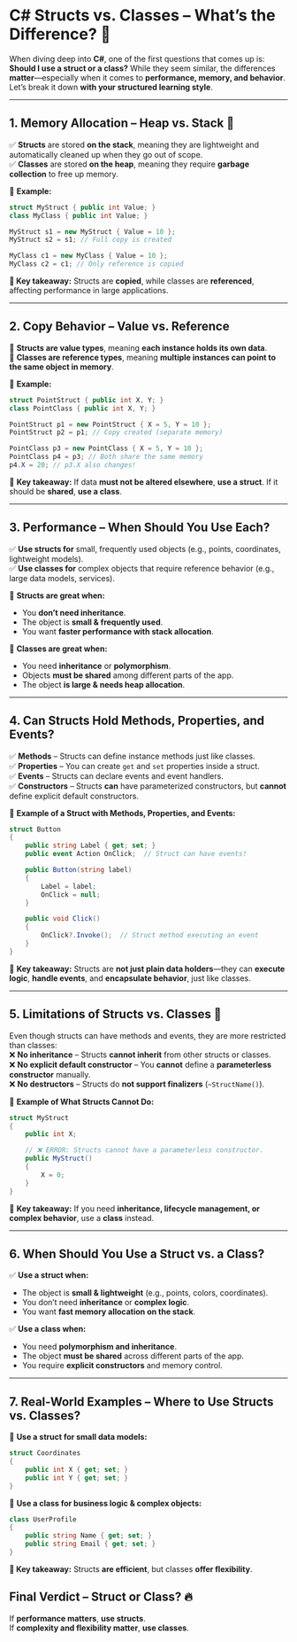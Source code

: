 # **C# Structs vs. Classes – What’s the Difference? 🚀**

When diving deep into **C#**, one of the first questions that comes up is: **Should I use a struct or a class?** While they seem similar, the differences **matter**—especially when it comes to **performance, memory, and behavior**. Let’s break it down **with your structured learning style**.

---

## **1. Memory Allocation – Heap vs. Stack 📍**

✅ **Structs** are stored **on the stack**, meaning they are lightweight and automatically cleaned up when they go out of scope.  
✅ **Classes** are stored **on the heap**, meaning they require **garbage collection** to free up memory.

🔹 **Example:**

```csharp
struct MyStruct { public int Value; }
class MyClass { public int Value; }

MyStruct s1 = new MyStruct { Value = 10 };
MyStruct s2 = s1; // Full copy is created

MyClass c1 = new MyClass { Value = 10 };
MyClass c2 = c1; // Only reference is copied
```

**🚀 Key takeaway:** Structs are **copied**, while classes are **referenced**, affecting performance in large applications.

---

## **2. Copy Behavior – Value vs. Reference**

🔹 **Structs are value types**, meaning **each instance holds its own data**.  
🔹 **Classes are reference types**, meaning **multiple instances can point to the same object in memory**.

🔹 **Example:**

```csharp
struct PointStruct { public int X, Y; }
class PointClass { public int X, Y; }

PointStruct p1 = new PointStruct { X = 5, Y = 10 };
PointStruct p2 = p1; // Copy created (separate memory)

PointClass p3 = new PointClass { X = 5, Y = 10 };
PointClass p4 = p3; // Both share the same memory
p4.X = 20; // p3.X also changes!
```

🚀 **Key takeaway:** If data **must not be altered elsewhere**, **use a struct**. If it should be **shared**, **use a class**.

---

## **3. Performance – When Should You Use Each?**

✅ **Use structs for** small, frequently used objects (e.g., points, coordinates, lightweight models).  
✅ **Use classes for** complex objects that require reference behavior (e.g., large data models, services).

📌 **Structs are great when:**

- You **don’t need inheritance**.
- The object is **small & frequently used**.
- You want **faster performance with stack allocation**.

📌 **Classes are great when:**

- You need **inheritance** or **polymorphism**.
- Objects **must be shared** among different parts of the app.
- The object **is large & needs heap allocation**.

---

## **4. Can Structs Hold Methods, Properties, and Events?**

✅ **Methods** – Structs can define instance methods just like classes.  
✅ **Properties** – You can create `get` and `set` properties inside a struct.  
✅ **Events** – Structs can declare events and event handlers.  
✅ **Constructors** – Structs **can** have parameterized constructors, but **cannot** define explicit default constructors.

🔹 **Example of a Struct with Methods, Properties, and Events:**

```csharp
struct Button
{
    public string Label { get; set; }
    public event Action OnClick;  // Struct can have events!

    public Button(string label)
    {
        Label = label;
        OnClick = null;
    }

    public void Click()
    {
        OnClick?.Invoke();  // Struct method executing an event
    }
}
```

🚀 **Key takeaway:** Structs are **not just plain data holders**—they can **execute logic**, **handle events**, and **encapsulate behavior**, just like classes.

---

## **5. Limitations of Structs vs. Classes 🚨**

Even though structs can have methods and events, they are more restricted than classes:  
❌ **No inheritance** – Structs **cannot inherit** from other structs or classes.  
❌ **No explicit default constructor** – You **cannot** define a **parameterless constructor** manually.  
❌ **No destructors** – Structs do **not support finalizers** (`~StructName()`).

🔹 **Example of What Structs Cannot Do:**

```csharp
struct MyStruct
{
    public int X;

    // ❌ ERROR: Structs cannot have a parameterless constructor.
    public MyStruct()
    {
        X = 0;
    }
}
```

🚀 **Key takeaway:** If you need **inheritance, lifecycle management, or complex behavior**, use a **class** instead.

---

## **6. When Should You Use a Struct vs. a Class?**

✅ **Use a struct when:**

- The object is **small & lightweight** (e.g., points, colors, coordinates).
- You don’t need **inheritance** or **complex logic**.
- You want **fast memory allocation on the stack**.

✅ **Use a class when:**

- You need **polymorphism and inheritance**.
- The object **must be shared** across different parts of the app.
- You require **explicit constructors** and memory control.

---

## **7. Real-World Examples – Where to Use Structs vs. Classes?**

🔹 **Use a struct for small data models:**

```csharp
struct Coordinates
{
    public int X { get; set; }
    public int Y { get; set; }
}
```

🔹 **Use a class for business logic & complex objects:**

```csharp
class UserProfile
{
    public string Name { get; set; }
    public string Email { get; set; }
}
```

**🚀 Key takeaway:** Structs **are efficient**, but classes **offer flexibility**.

## **Final Verdict – Struct or Class? 🔥**

If **performance matters**, **use structs**.  
If **complexity and flexibility matter**, **use classes**.
